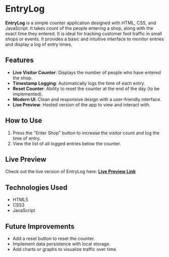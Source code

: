# EntryLog

**EntryLog** is a simple counter application designed with HTML, CSS, and JavaScript. It takes count of the people entering a shop, along with the exact time they entered. It is ideal for tracking customer foot traffic in small shops or events. It provides a basic and intuitive interface to monitor entries and display a log of entry times.

## Features

- **Live Visitor Counter**: Displays the number of people who have entered the shop.
- **Timestamp Logging**: Automatically logs the time of each entry.
- **Reset Counter**: Ability to reset the counter at the end of the day (to be implemented).
- **Modern UI**: Clean and responsive design with a user-friendly interface.
- **Live Preview**: Hosted version of the app to view and interact with.

## How to Use

1. Press the "Enter Shop" button to increase the visitor count and log the time of entry.
2. View the list of all logged entries below the counter.

## Live Preview

Check out the live version of EntryLog here: **[Live Preview Link](https://blaczeus.github.io/EntryLog)**

## Technologies Used

- HTML5
- CSS3
- JavaScript

## Future Improvements

- Add a reset button to reset the counter.
- Implement data persistence with local storage.
- Add charts or graphs to visualize traffic over time.
